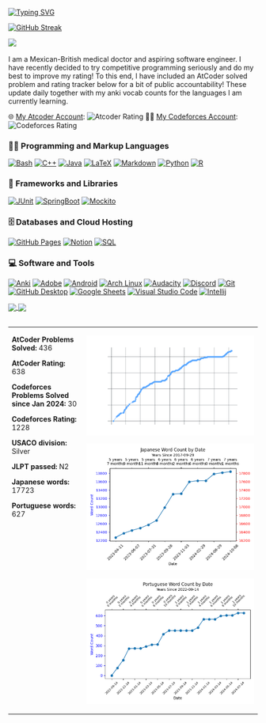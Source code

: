 
[![Typing SVG](https://readme-typing-svg.demolab.com?font=Press+Start+2P&duration=2000&center=true&multiline=true&repeat=false&random=false&width=800&lines=Hi+%2F%2F+Hola+%2F%2F+%E4%BB%8A%E6%97%A5%E3%81%AF;Welcome+to+my+GitHub;Doctor+%26+Aspiring+SWE)](https://git.io/typing-svg)

[![GitHub Streak](https://streak-stats.demolab.com?user=isym444&center=true&theme=onedark-duo&hide_border=true&card_width=700)](https://git.io/streak-stats)

![](https://komarev.com/ghpvc/?username=isym444)

I am a Mexican-British medical doctor and aspiring software engineer. I have recently decided to try competitive programming seriously and do my best to improve my rating! To this end, I have included an AtCoder solved problem and rating tracker below for a bit of public accountability! These update daily together with my anki vocab counts for the languages I am currently learning.

🌐 [My Atcoder Account](https://atcoder.jp/users/isym444): ![Atcoder Rating](https://badges.joonhyung.xyz/atcoder/isym444.svg) 👨‍💻 [My Codeforces Account](https://codeforces.com/profile/isym444): ![Codeforces Rating](https://badges.joonhyung.xyz/codeforces/isym444.svg)

 <h3>👨‍💻 Programming and Markup Languages</h3>
  <p>
      <a href="https://github.com/isym444"><img alt="Bash" src="https://img.shields.io/badge/Bash-121011.svg?logo=gnu-bash&logoColor=white"></a>
      <a href="https://github.com/search?q=user%3Aisym444+language%3Ac%2B%2B&type=code"><img alt="C++" src="https://custom-icon-badges.demolab.com/badge/C++-9C033A.svg?logo=cpp2&logoColor=white"></a>
      <a href="https://github.com/search?q=user%3Aisym444+language%3Ac%2B%2B&type=code"><img alt="Java" src="https://custom-icon-badges.demolab.com/badge/Java-007396.svg?logo=java&logoColor=white"></a>
      <a href="https://github.com/search?q=user%3Aisym444+language%3Ac%2B%2B&type=code"><img alt="LaTeX" src="https://img.shields.io/badge/LaTeX-008080.svg?logo=LaTeX&logoColor=white"></a>
      <a href="https://github.com/search?q=user%3Aisym444+language%3Ac%2B%2B&type=code"><img alt="Markdown" src="https://img.shields.io/badge/Markdown-000000.svg?logo=markdown&logoColor=white"></a>
      <a href="https://github.com/search?q=user%3Aisym444+language%3APython+&type=code"><img alt="Python" src="https://img.shields.io/badge/Python-14354C.svg?logo=python&logoColor=white"></a>
      <a href="https://github.com/search?q=user%3Aisym444+language%3APython+&type=code"><img alt="R" src="https://img.shields.io/badge/R-276DC3.svg?logo=r&logoColor=white"></a>
  </p>

  <h3>🧰 Frameworks and Libraries</h3>

  <p>
      <a href="#"><img alt="JUnit" src="https://custom-icon-badges.demolab.com/badge/JUnit-25A162.svg?logo=check-circle&logoColor=white"></a>
      <a href="#"><img alt="SpringBoot" src="https://custom-icon-badges.demolab.com/badge/spring-boot-green.svg?logo=Spring_Boot&logoColor=green"></a>
      <a href="#"><img alt="Mockito" src="https://custom-icon-badges.demolab.com/badge/Mockito-red.svg?logo=mockito"></a

  </p>

  <h3>🗄️ Databases and Cloud Hosting</h3>

  <p>
      <a href="#"><img alt="GitHub Pages" src="https://img.shields.io/badge/GitHub%20Pages-327FC7.svg?logo=github&logoColor=white"></a>
      <a href="#"><img alt="Notion" src="https://img.shields.io/badge/Notion-010101.svg?logo=notion&logoColor=white"></a>
      <a href="https://github.com/search?q=user%3Aisym444+language%3APython+&type=code"><img alt="SQL" src="https://custom-icon-badges.demolab.com/badge/SQL-025E8C.svg?logo=database&logoColor=white"></a>
  </p>

  <h3>💻 Software and Tools</h3>

  <p>
      <a href="#"><img alt="Anki" src="https://custom-icon-badges.demolab.com/badge/Anki-icon.svg?logo=anki&color=4a87e8"></a>
      <a href="#"><img alt="Adobe" src="https://img.shields.io/badge/Adobe-FF0000.svg?logo=adobe&logoColor=white"></a>
      <a href="#"><img alt="Android" src="https://img.shields.io/badge/Android-3DDC84?logo=android&logoColor=white"></a>
      <a href="#"><img alt="Arch Linux" src="https://img.shields.io/badge/Arch%20Linux-1793D1.svg?logo=arch-linux&logoColor=white"></a>
      <a href="#"><img alt="Audacity" src="https://img.shields.io/badge/-Audacity-0000CC?logo=audacity&logoColor=white"></a>
      <a href="#"><img alt="Discord" src="https://img.shields.io/badge/-Discord-5865F2.svg?logo=discord&logoColor=white"></a>
      <a href="#"><img alt="Git" src="https://img.shields.io/badge/Git-F05033.svg?logo=git&logoColor=white"></a>
      <a href="#"><img alt="GitHub Desktop" src="https://img.shields.io/badge/GitHub%20Desktop-8034A9.svg?logo=github&logoColor=white"></a>
      <a href="#"><img alt="Google Sheets" src="https://img.shields.io/badge/Sheets-34A853.svg?logo=google%20sheets&logoColor=white"></a>
      <a href="#"><img alt="Visual Studio Code" src="https://img.shields.io/badge/Visual%20Studio%20Code-0078d7.svg?logo=visual-studio-code&logoColor=white"></a>
      <!-- <a href="#"><img alt="Intellij" src="https://custom-icon-badges.demolab.com/badge/intellij.svg?logo=ij444&color=fcba03"></a> -->
      <a href="#"><img alt="Intellij" src="https://custom-icon-badges.demolab.com/badge/Intellij-icon.svg?logo=ij444&color=fcba03"></a>
  </p>

<a href="https://github.com/isym444/github-readme-stats">
  <img height=200 align="center" src="https://github-readme-stats.vercel.app/api?username=isym444&theme=gruvbox&show_icons=true&rank_icon=percentile" />
</a>
<a href="https://github.com/isym444">
  <img height=200 align="center" src="https://github-readme-stats.vercel.app/api/top-langs/?username=isym444&theme=gruvbox&hide=CSS&layout=donut" />
</a>
<!-- <img align="right" src="https://raw.githubusercontent.com/Tarikul-Islam-Anik/Animated-Fluent-Emojis/master/Emojis/Animals/Penguin.png" alt="Penguin" width="15%" /><br>
 -->
<br>
<br>
<table>
<tr>
<td width="30%" valign="top">


**AtCoder Problems Solved:** 436

**AtCoder Rating:** 638

**Codeforces Problems Solved since Jan 2024:** 30

**Codeforces Rating:** 1228

**USACO division:** Silver  

**JLPT passed:** N2

**Japanese words:** 17723

**Portuguese words:** 627

</td>
<td>

![AtCoder Progression](problems_solved_over_time07102024.png "AtCoder Progression")

![Graph Image](graph.png)

![Graph Image](graph_PT.png)